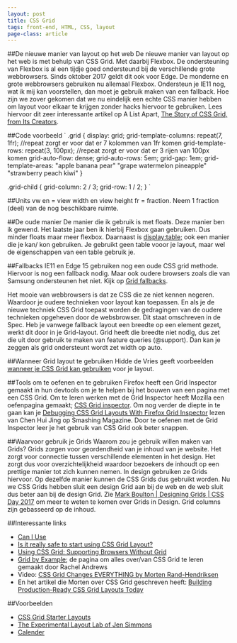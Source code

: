 ```yaml
---
layout: post
title: CSS Grid
tags: front-end, HTML, CSS, layout
page-class: article
---
```



##De nieuwe manier van layout op het web
De nieuwe manier van layout op het web is met behulp van CSS Grid. Met daarbij Flexbox. De ondersteuning van Flexbox is al een tijdje goed ondersteund bij de verschillende grote webbrowsers. Sinds oktober 2017 geldt dit ook voor Edge. De monderne en grote webbrowsers gebruiken nu allemaal Flexbox. Ondersteun je IE11 nog, wat ik mij kan voorstellen, dan moet je gebruik maken van een fallback.
Hoe zijn we zover gekomen dat we nu eindelijk een echte CSS manier hebben om layout voor elkaar te krijgen zonder hacks hiervoor te gebruiken. Lees hiervoor dit zeer interessante artikel op A List Apart, [The Story of CSS Grid, from Its Creators](https://alistapart.com/article/the-story-of-css-grid-from-its-creators).


##Code voorbeeld
`
.grid {
  display: grid;
  grid-template-columns: repeat(7, 1fr); //repeat zorgt er voor dat er 7 kolommen van 1fr komen
  grid-template-rows: repeat(3, 100px); //repeat zorgt er voor dat er 3 rijen van 100px komen
  grid-auto-flow: dense;
  grid-auto-rows: 5em;
  grid-gap: 1em;
  grid-template-areas: "apple banana pear"
                       "grape watermelon pineapple"
                       "strawberry peach kiwi"
}

.grid-child {
	grid-column: 2 / 3;
	grid-row: 1 / 2;
}
`


##Units
vw en  = view width en view height
fr = fraction. Neem 1 fraction (deel) van de nog beschikbare ruimte.



##De oude manier
De manier die ik gebruik is met floats. Deze manier ben ik gewend. Het laatste jaar ben ik hierbij Flexbox gaan gebruiken. Dus minder floats maar meer flexbox.
Daarnaast is [display:table;](https://colintoh.com/blog/display-table-anti-hero) ook een manier die je kan/ kon gebruiken. Je gebruikt geen table vooor je layout, maar wel de eigenschappen van een table gebruik je.


##Fallbacks
IE11 en Edge 15 gebruiken nog een oude CSS grid methode. Hiervoor is nog een fallback nodig. Maar ook oudere browsers zoals die van Samsung ondersteunen het niet.
Kijk op [Grid fallbacks](https://rachelandrew.co.uk/css/cheatsheets/grid-fallbacks).

Het mooie van webbrowsers is dat ze CSS die ze niet kennen negeren. Waardoor je oudere technieken voor layout kan toepassen. En als je de nieuwe techniek CSS Grid toepast worden de gedragingen van de oudere technieken opgeheven door de websbrowser. Dit staat omschreven in de Spec.
Heb je vanwege fallback layout een breedte op een element gezet, werkt dit door in je Grid-layout. Grid heeft die breedte niet nodig, dus zet die uit door gebruik te maken van feature queries (@support). Dan kan je zeggen als grid ondersteunt wordt zet width op auto.


##Wanneer Grid layout te gebruiken
Hidde de Vries geeft voorbeelden [wanneer je CSS Grid kan gebruiken](https://hiddedevries.nl/en/blog/2017-12-06-what-to-use-grid-layout-for-some-ideas) voor je layout. 


##Tools om te oefenen en te gebruiken
Firefox heeft een Grid Inspector gemaakt in hun devtools om je te helpen bij het bouwen van een pagina met een CSS Grid. Om te leren werken met de Grid Inspector heeft Mozilla een oefenpagina gemaakt; [CSS Grid inspector](https://mozilladevelopers.github.io/playground/css-grid). Om nog verder de diepte in te gaan kan je [Debugging CSS Grid Layouts With Firefox Grid Inspector](https://www.smashingmagazine.com/2017/12/grid-inspector/) lezen van Chen Hui Jing op Smashing Magazine.
Door te oefenen met de Grid Inspector leer je het gebruik van CSS Grid ook beter snappen.


##Waarvoor gebruik je Grids
Waarom zou je gebruik willen maken van Grids? Grids zorgen voor geordendheid van je inhoud van je website. Het zorgt voor connectie tussen verschillende elementen in het design. Het zorgt dus voor overzichtelijkheid waardoor bezoekers de inhoudt op een prettige manier tot zich kunnen nemen. 
In design gebruiken ze Grids hiervoor. Op dezelfde manier kunnen de CSS Grids dus gebruikt worden. Nu we CSS Grids hebben sluit een design Grid aan bij de web en de web sluit dus beter aan bij de design Grid.
Zie [Mark Boulton | Designing Grids | CSS Day 2017](https://vimeo.com/239782886) om meer te weten te komen over Grids in Design. Grid columns zijn gebasseerd op de inhoud.


##Interessante links
* [Can I Use](https://caniuse.com/#feat=css-grid)
* [Is it really safe to start using CSS Grid Layout?](https://www.rachelandrew.co.uk/archives/2017/07/04/is-it-really-safe-to-start-using-css-grid-layout/)
* [Using CSS Grid: Supporting Browsers Without Grid](https://www.smashingmagazine.com/2017/11/css-grid-supporting-browsers-without-grid/)
* [Grid by Example](https://gridbyexample.com/); de pagina om alles over/van CSS Grid te leren gemaakt door Rachel Andrews
* Video: [CSS Grid Changes EVERYTHING by Morten Rand-Hendriksen](https://www.youtube.com/watch?v=7kVeCqQCxlk)
* En het artikel die Morten over CSS Grid geschreven heeft: [Building Production-Ready CSS Grid Layouts Today](https://www.smashingmagazine.com/2017/06/building-production-ready-css-grid-layout/)


##Voorbeelden
* [CSS Grid Starter Layouts](https://css-tricks.com/snippets/css/css-grid-starter-layouts/)
* [The Experimental Layout Lab of Jen Simmons](http://labs.jensimmons.com/)
* [Calender](https://snook.ca/archives/html_and_css/calendar-css-grid)

